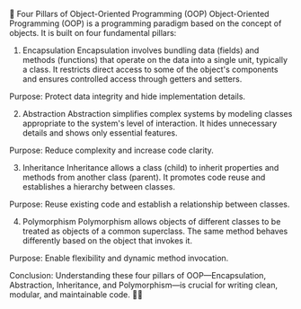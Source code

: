 🚀 Four Pillars of Object-Oriented Programming (OOP)
Object-Oriented Programming (OOP) is a programming paradigm based on the concept of objects. It is built on four fundamental pillars:
1. Encapsulation
Encapsulation involves bundling data (fields) and methods (functions) that operate on the data into a single unit, typically a class. It restricts direct access to some of the object's components and ensures controlled access through getters and setters.

Purpose: Protect data integrity and hide implementation details.


2. Abstraction
Abstraction simplifies complex systems by modeling classes appropriate to the system's level of interaction. It hides unnecessary details and shows only essential features.

Purpose: Reduce complexity and increase code clarity.


3. Inheritance
Inheritance allows a class (child) to inherit properties and methods from another class (parent). It promotes code reuse and establishes a hierarchy between classes.

Purpose: Reuse existing code and establish a relationship between classes.

4. Polymorphism
Polymorphism allows objects of different classes to be treated as objects of a common superclass. The same method behaves differently based on the object that invokes it.

Purpose: Enable flexibility and dynamic method invocation.

Conclusion:
Understanding these four pillars of OOP—Encapsulation, Abstraction, Inheritance, and Polymorphism—is crucial for writing clean, modular, and maintainable code. 🚀✨





